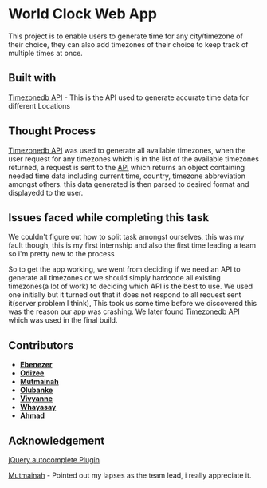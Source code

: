 # World Clock Web App
This project is to enable users to generate time for any city/timezone of their choice, they can also add timezones of their choice to keep track of multiple times at once. 

## Built with
[Timezonedb  API](https://timezonedb.com/) - This is the API used to generate accurate time data for different Locations

## Thought Process
  [Timezonedb  API](https://timezonedb.com/) was used to generate all available timezones, when the user request for any timezones which is in the list of the available timezones returned, 
  a request is sent to the [API](https://timezonedb.com/) which returns an object containing needed time data including current time, country, timezone abbreviation amongst others. 
  this data generated is then parsed to desired format and displayedd to the user.

## Issues faced while completing this task
We couldn't figure out how to split task amongst ourselves, this was my fault though, this is my first internship and also the first time leading a team so i'm pretty new to the process

  So to get the app working, we went from deciding if we need an API to generate all timezones or we should simply hardcode all existing timezones(a lot of work) to deciding which API is the best to use.
We used one initially but it turned out that it does not respond to all request sent it(server problem I think), This took us some time before we discovered this was the reason
our app was crashing. We later found [Timezonedb  API](https://timezonedb.com/) which was used in the final build.

## Contributors
* **[Ebenezer](https://github.com/eb-kneezer)** 
* **[Odizee](https://github.com/odizee)** 
* **[Mutmainah](https://github.com/mutmainaho)** 
* **[Olubanke](https://github.com/Olubanke)** 
* **[Vivyanne](https://github.com/Vivyanne-504)** 
* **[Whayasay](https://github.com/Whayasay392)** 
* **[Ahmad](https://github.com/Ahma-dev)** 

## Acknowledgement 
[jQuery autocomplete Plugin](http://xdsoft.net/jqplugins/autocomplete)

[Mutmainah](https://github.com/mutmainaho) - Pointed out my lapses as the team lead, i really appreciate it. 


